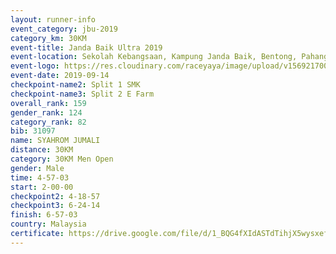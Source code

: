 ```yaml
---
layout: runner-info 
event_category: jbu-2019 
category_km: 30KM 
event-title: Janda Baik Ultra 2019  
event-location: Sekolah Kebangsaan, Kampung Janda Baik, Bentong, Pahang, Malaysia 
event-logo: https://res.cloudinary.com/raceyaya/image/upload/v1569217009/logo/janda-baik_vch1pc.jpg 
event-date: 2019-09-14 
checkpoint-name2: Split 1 SMK 
checkpoint-name3: Split 2 E Farm 
overall_rank: 159
gender_rank: 124
category_rank: 82
bib: 31097
name: SYAHROM JUMALI
distance: 30KM
category: 30KM Men Open
gender: Male
time: 4-57-03
start: 2-00-00
checkpoint2: 4-18-57
checkpoint3: 6-24-14
finish: 6-57-03
country: Malaysia
certificate: https://drive.google.com/file/d/1_BQG4fXIdASTdTihjX5wysxef0fqd4pP/view?usp=sharing
---
```

